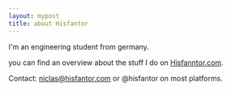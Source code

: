 ```yaml
---
layout: mypost
title: about Hisfantor
---
```


I'm an engineering student from germany. 

you can find an overview about the stuff I do on [Hisfanntor.com](Hisfantor.com).

Contact: niclas@hisfantor.com or @hisfantor on most platforms.
